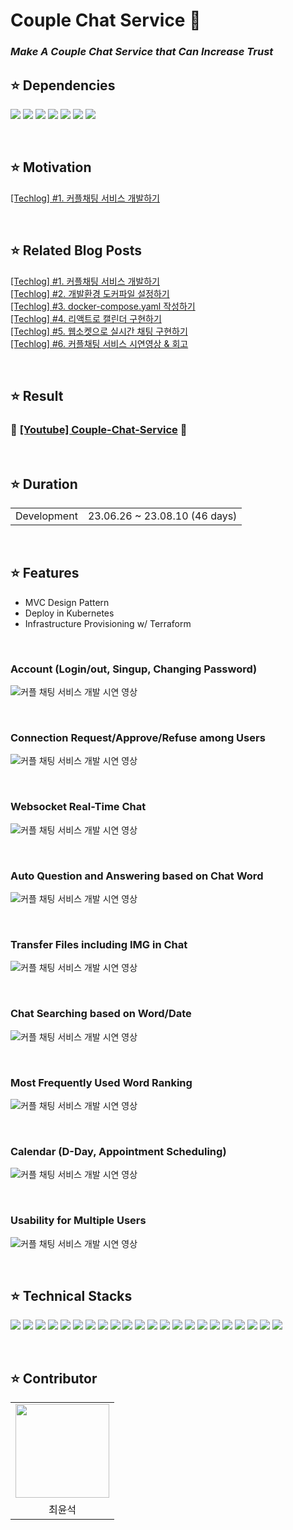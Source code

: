 # Couple Chat Service 🚀

### **_Make A Couple Chat Service that Can Increase Trust_**

## ⭐ Dependencies

<img src="https://img.shields.io/badge/1.21-00ADD8?style=flat&logo=go&logoColor=white&label=GO"/> <img src="https://img.shields.io/badge/1.5.0-00ADD8?style=flat&label=GORILLA"/> <img src="https://img.shields.io/badge/1.9.1-00ADD8?style=flat&label=GIN"/> <img src="https://img.shields.io/badge/18.2.0-61DAFB?style=flat&logo=react&logoColor=white&label=REACT"/> <img src="https://img.shields.io/badge/16-009639?style=flat&label=NPM"/> <img src="https://img.shields.io/badge/24.0.6-2496ED?style=flat&logo=docker&logoColor=white&label=DOCKER"/> <img src="https://img.shields.io/badge/1.28.1-326CE5?style=flat&logo=kubernetes&logoColor=white&label=KUBERNETES"/>

<br/>

## ⭐ Motivation

[[Techlog] #1. 커플채팅 서비스 개발하기](http://www.choigonyok.com/post/39)

<br/>

## ⭐ Related Blog Posts

[[Techlog] #1. 커플채팅 서비스 개발하기](http://www.choigonyok.com/post/39) </br>
[[Techlog] #2. 개발환경 도커파일 설정하기](http://www.choigonyok.com/post/40)</br>
[[Techlog] #3. docker-compose.yaml 작성하기](http://www.choigonyok.com/post/41)</br>
[[Techlog] #4. 리액트로 캘린더 구현하기](http://www.choigonyok.com/post/42)</br>
[[Techlog] #5. 웹소켓으로 실시간 채팅 구현하기](http://www.choigonyok.com/post/50)</br>
[[Techlog] #6. 커플채팅 서비스 시연영상 & 회고](http://www.choigonyok.com/post/51)

</br>

## ⭐ Result

### 🚀 [[Youtube] Couple-Chat-Service](https://www.youtube.com/embed/eciM1M9p2E4?si=rCm5wBqr4AZiUp-c) 🚀

</br>

## ⭐ Duration

<table>
<tr>
<td align=center>
Development
</td>
<td align=center>
23.06.26 ~ 23.08.10 (46 days)
</td>
</tr>
</table>

</br>

## ⭐ Features

* MVC Design Pattern
* Deploy in Kubernetes
* Infrastructure Provisioning w/ Terraform

<br/>

### Account (Login/out, Singup, Changing Password)

![커플 채팅 서비스 개발 시연 영상](https://github.com/choigonyok/couple-chat-service/assets/129271363/1b4b9dd6-8c4f-4afb-8d6f-b79da3241693)

<br/>

### Connection Request/Approve/Refuse among Users

![커플 채팅 서비스 개발 시연 영상](https://github.com/choigonyok/couple-chat-service/assets/129271363/036320b3-6ca5-46a7-a5bc-f3e68c374c14)

<br/>

### Websocket Real-Time Chat

![커플 채팅 서비스 개발 시연 영상](https://github.com/choigonyok/couple-chat-service/assets/129271363/98e30f06-1423-47b0-b85a-d90f5b8f12e5)

<br/>

### Auto Question and Answering based on Chat Word

![커플 채팅 서비스 개발 시연 영상](https://github.com/choigonyok/couple-chat-service/assets/129271363/3b657589-92ff-4fd2-99da-dfce3c23ac49)

<br/>

### Transfer Files including IMG in Chat

![커플 채팅 서비스 개발 시연 영상](https://github.com/choigonyok/couple-chat-service/assets/129271363/815486b2-b465-4e24-8955-0c9399bcfa84)

<br/>

### Chat Searching based on Word/Date

![커플 채팅 서비스 개발 시연 영상](https://github.com/choigonyok/couple-chat-service/assets/129271363/a423d11b-5434-420a-9a4b-d13504a247b8)

<br/>

### Most Frequently Used Word Ranking

![커플 채팅 서비스 개발 시연 영상](https://github.com/choigonyok/couple-chat-service/assets/129271363/19f512f8-a3c4-428e-85ce-eaec526dd521)

<br/>

### Calendar (D-Day, Appointment Scheduling)

![커플 채팅 서비스 개발 시연 영상](https://github.com/choigonyok/couple-chat-service/assets/129271363/5db1572c-78e2-48e8-9bff-9d68a2b4d820)

<br/>

### Usability for Multiple Users

![커플 채팅 서비스 개발 시연 영상](https://github.com/choigonyok/couple-chat-service/assets/129271363/7c8940f7-3485-4c82-ab37-c74dade11207)

</br>

## ⭐ Technical Stacks

<img src="https://img.shields.io/badge/Go-00ADD8?style=for-the-badge&logo=Go&logoColor=white"> <img src="https://img.shields.io/badge/Gin-00ADD8?style=for-the-badge&logoColor=white"> <img src="https://img.shields.io/badge/Gorilla-00ADD8?style=for-the-badge&logoColor=white"> <img src="https://img.shields.io/badge/React-61DAFB?style=for-the-badge&logo=React&logoColor=black"> <img src="https://img.shields.io/badge/HTML-E34F26?style=for-the-badge&logo=html5&logoColor=black"> <img src="https://img.shields.io/badge/CSS-1572B6?style=for-the-badge&logo=css3&logoColor=black"> <img src="https://img.shields.io/badge/MySQL-4479A1?style=for-the-badge&logo=mysql&logoColor=white"> <img src="https://img.shields.io/badge/Docker-2496ED?style=for-the-badge&logo=Docker&logoColor=white"> <img src="https://img.shields.io/badge/Kubernetes-326CE5?style=for-the-badge&logo=Kubernetes&logoColor=white"> <img src="https://img.shields.io/badge/Containerd-575757?style=for-the-badge&logo=Containerd&logoColor=white"> <img src="https://img.shields.io/badge/Kubeadm-575757?style=for-the-badge"> <img src="https://img.shields.io/badge/Terraform-7B42BC?style=for-the-badge&logo=Terraform&logoColor=white"> <img src="https://img.shields.io/badge/Nginx-009639?style=for-the-badge&logo=Nginx&logoColor=white"> <img src="https://img.shields.io/badge/HAProxy-2496ED?style=for-the-badge&logoColor=white"> <img src="https://img.shields.io/badge/Git-F05032?style=for-the-badge&logo=Git&logoColor=white"> <img src="https://img.shields.io/badge/Github-181717?style=for-the-badge&logo=Github&logoColor=white"> <img src="https://img.shields.io/badge/EC2-FF9900?style=for-the-badge&logo=Amazon EC2&logoColor=white"> <img src="https://img.shields.io/badge/ELB-FF9900?style=for-the-badge&logo=Amazon&logoColor=white"> <img src="https://img.shields.io/badge/EBS-FF9900?style=for-the-badge&logo=Amazon&logoColor=white"> <img src="https://img.shields.io/badge/EIP-FF9900?style=for-the-badge&logo=Amazon&logoColor=white"> <img src="https://img.shields.io/badge/VPC-FF9900?style=for-the-badge&logo=Amazon&logoColor=white"> <img src="https://img.shields.io/badge/ROUTE53-4053D6?style=for-the-badge&logo=Amazon&logoColor=white">

</br>

## ⭐ Contributor

<table>
<tr>
<td align=center>
<img src="https://github.com/choigonyok/blog-project/assets/129271363/40334291-9fab-44f1-bacd-f06b56a0242d" height="150" width="150"/>
</td>
</tr>
<tr>
<td align=center>
최윤석
</td>
</tr>
</table>
